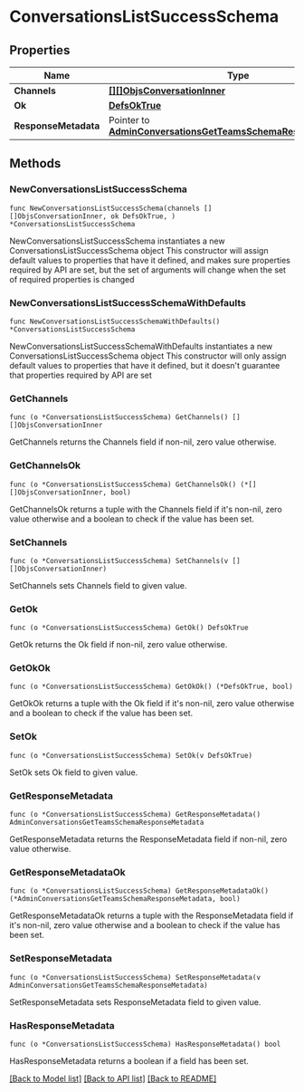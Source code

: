 # ConversationsListSuccessSchema

## Properties

Name | Type | Description | Notes
------------ | ------------- | ------------- | -------------
**Channels** | [**[][]ObjsConversationInner**]([]ObjsConversationInner.md) |  | 
**Ok** | [**DefsOkTrue**](DefsOkTrue.md) |  | 
**ResponseMetadata** | Pointer to [**AdminConversationsGetTeamsSchemaResponseMetadata**](AdminConversationsGetTeamsSchemaResponseMetadata.md) |  | [optional] 

## Methods

### NewConversationsListSuccessSchema

`func NewConversationsListSuccessSchema(channels [][]ObjsConversationInner, ok DefsOkTrue, ) *ConversationsListSuccessSchema`

NewConversationsListSuccessSchema instantiates a new ConversationsListSuccessSchema object
This constructor will assign default values to properties that have it defined,
and makes sure properties required by API are set, but the set of arguments
will change when the set of required properties is changed

### NewConversationsListSuccessSchemaWithDefaults

`func NewConversationsListSuccessSchemaWithDefaults() *ConversationsListSuccessSchema`

NewConversationsListSuccessSchemaWithDefaults instantiates a new ConversationsListSuccessSchema object
This constructor will only assign default values to properties that have it defined,
but it doesn't guarantee that properties required by API are set

### GetChannels

`func (o *ConversationsListSuccessSchema) GetChannels() [][]ObjsConversationInner`

GetChannels returns the Channels field if non-nil, zero value otherwise.

### GetChannelsOk

`func (o *ConversationsListSuccessSchema) GetChannelsOk() (*[][]ObjsConversationInner, bool)`

GetChannelsOk returns a tuple with the Channels field if it's non-nil, zero value otherwise
and a boolean to check if the value has been set.

### SetChannels

`func (o *ConversationsListSuccessSchema) SetChannels(v [][]ObjsConversationInner)`

SetChannels sets Channels field to given value.


### GetOk

`func (o *ConversationsListSuccessSchema) GetOk() DefsOkTrue`

GetOk returns the Ok field if non-nil, zero value otherwise.

### GetOkOk

`func (o *ConversationsListSuccessSchema) GetOkOk() (*DefsOkTrue, bool)`

GetOkOk returns a tuple with the Ok field if it's non-nil, zero value otherwise
and a boolean to check if the value has been set.

### SetOk

`func (o *ConversationsListSuccessSchema) SetOk(v DefsOkTrue)`

SetOk sets Ok field to given value.


### GetResponseMetadata

`func (o *ConversationsListSuccessSchema) GetResponseMetadata() AdminConversationsGetTeamsSchemaResponseMetadata`

GetResponseMetadata returns the ResponseMetadata field if non-nil, zero value otherwise.

### GetResponseMetadataOk

`func (o *ConversationsListSuccessSchema) GetResponseMetadataOk() (*AdminConversationsGetTeamsSchemaResponseMetadata, bool)`

GetResponseMetadataOk returns a tuple with the ResponseMetadata field if it's non-nil, zero value otherwise
and a boolean to check if the value has been set.

### SetResponseMetadata

`func (o *ConversationsListSuccessSchema) SetResponseMetadata(v AdminConversationsGetTeamsSchemaResponseMetadata)`

SetResponseMetadata sets ResponseMetadata field to given value.

### HasResponseMetadata

`func (o *ConversationsListSuccessSchema) HasResponseMetadata() bool`

HasResponseMetadata returns a boolean if a field has been set.


[[Back to Model list]](../README.md#documentation-for-models) [[Back to API list]](../README.md#documentation-for-api-endpoints) [[Back to README]](../README.md)


